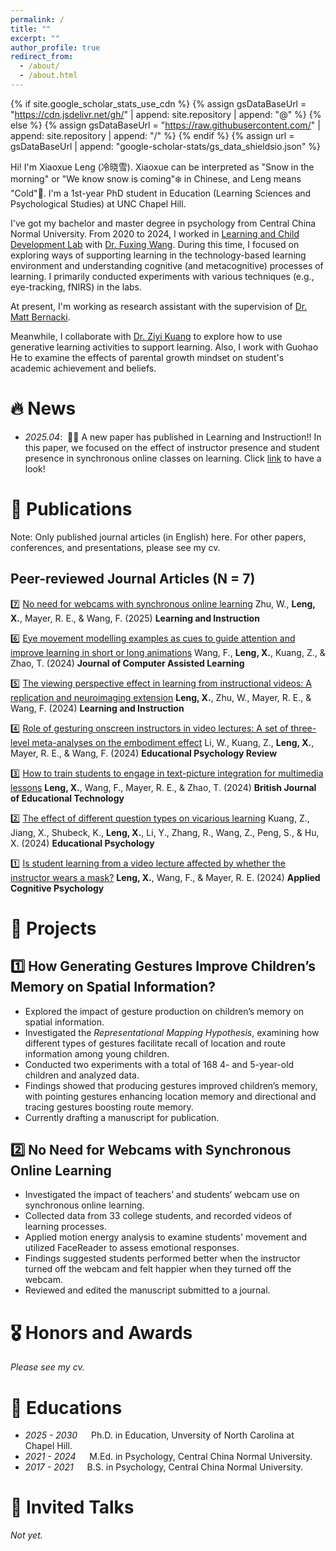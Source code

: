 ```yaml
---
permalink: /
title: ""
excerpt: ""
author_profile: true
redirect_from: 
  - /about/
  - /about.html
---
```


{% if site.google_scholar_stats_use_cdn %}
{% assign gsDataBaseUrl = "https://cdn.jsdelivr.net/gh/" | append: site.repository | append: "@" %}
{% else %}
{% assign gsDataBaseUrl = "https://raw.githubusercontent.com/" | append: site.repository | append: "/" %}
{% endif %}
{% assign url = gsDataBaseUrl | append: "google-scholar-stats/gs_data_shieldsio.json" %}

<span class='anchor' id='about-me'></span>

Hi! I'm Xiaoxue Leng (冷晓雪). Xiaoxue can be interpreted as "Snow in the morning" or "We know snow is coming"❄️ in Chinese, and Leng means "Cold"🥶. I'm a 1st-year PhD student in Education (Learning Sciences and Psychological Studies) at UNC Chapel Hill.

I've got my bachelor and master degree in psychology from Central China Normal University. From 2020 to 2024, I worked in [Learning and Child Development Lab](https://fxwang1.wixsite.com/landcdlab) with [Dr. Fuxing Wang](https://psych.ccnu.edu.cn/info/1132/5162.htm). During this time, I focused on exploring ways of supporting learning in the technology-based learning environment and understanding cognitive (and metacognitive) processes of learning. I primarily conducted experiments with various techniques (e.g., eye-tracking, fNIRS) in the labs.

At present, I'm working as research assistant with the supervision of [Dr. Matt Bernacki](https://ed.unc.edu/people/matt-bernacki/).

Meanwhile, I collaborate with [Dr. Ziyi Kuang](https://www.researchgate.net/profile/Ziyi-Kuang) to explore how to use generative learning activities to support learning. Also, I work with Guohao He to examine the effects of parental growth mindset on student's academic achievement and beliefs.

# 🔥 News
- *2025.04*: &nbsp;🎉🎉 A new paper has published in Learning and Instruction!! In this paper, we focused on the effect of instructor presence and student presence in synchronous online classes on learning. Click [link](https://doi.org/10.1016/j.learninstruc.2025.102131) to have a look! 

# 📝 Publications 

Note: Only published journal articles (in English) here. For other papers, conferences, and presentations, please see my cv.

## Peer-reviewed Journal Articles (N = 7)

7️⃣ [No need for webcams with synchronous online learning](https://doi.org/10.1016/j.learninstruc.2025.102131)
Zhu, W., **Leng, X.**, Mayer, R. E., & Wang, F. (2025) **Learning and Instruction**

6️⃣ [Eye movement modelling examples as cues to guide attention and improve learning in short or long animations](https://doi.org/10.1111/jcal.13094)
Wang, F., **Leng, X.**, Kuang, Z., & Zhao, T. (2024) **Journal of Computer Assisted Learning**

5️⃣ [The viewing perspective effect in learning from instructional videos: A replication and neuroimaging extension](https://doi.org/10.1016/j.learninstruc.2024.102004)
**Leng, X.**, Zhu, W., Mayer, R. E., & Wang, F. (2024) **Learning and Instruction**

4️⃣ [Role of gesturing onscreen instructors in video lectures: A set of three-level meta-analyses on the embodiment effect](https://doi.org/10.1007/s10648-024-09910-0)
Li, W., Kuang, Z., **Leng, X.**, Mayer, R. E., & Wang, F. (2024) **Educational Psychology Review**

3️⃣ [How to train students to engage in text-picture integration for multimedia lessons](https://doi.org/10.1111/bjet.13419)
**Leng, X.**, Wang, F., Mayer, R. E., & Zhao, T. (2024) **British Journal of Educational Technology**

2️⃣ [The effect of different question types on vicarious learning](https://doi.org/10.1080/01443410.2024.2325589)
Kuang, Z., Jiang, X., Shubeck, K., **Leng, X.**, Li, Y., Zhang, R., Wang, Z., Peng, S., & Hu, X. (2024) **Educational Psychology**

1️⃣ [Is student learning from a video lecture affected by whether the instructor wears a mask?](https://doi.org/10.1002/acp.4169)
**Leng, X.**, Wang, F., & Mayer, R. E. (2024) **Applied Cognitive Psychology**

# 📑 Projects 

## 1️⃣ **How Generating Gestures Improve Children’s Memory on Spatial Information?**
- Explored the impact of gesture production on children’s memory on spatial information.
- Investigated the *Representational Mapping Hypothesis*, examining how different types of gestures facilitate recall of location and route information among young children.
- Conducted two experiments with a total of 168 4- and 5-year-old children and analyzed data.
- Findings showed that producing gestures improved children’s memory, with pointing gestures enhancing location memory and directional and tracing gestures boosting route memory.
- Currently drafting a manuscript for publication.

## 2️⃣ **No Need for Webcams with Synchronous Online Learning**
- Investigated the impact of teachers’ and students’ webcam use on synchronous online learning.
- Collected data from 33 college students, and recorded videos of learning processes.
- Applied motion energy analysis to examine students' movement and utilized FaceReader to assess emotional responses.
- Findings suggested students performed better when the instructor turned off the webcam and felt happier when they turned off the webcam.
- Reviewed and edited the manuscript submitted to a journal.

# 🎖 Honors and Awards
*Please see my cv.*

# 📖 Educations
- *2025 - 2030* &emsp; Ph.D. in Education, Unversity of North Carolina at Chapel Hill.
- *2021 - 2024* &emsp; M.Ed. in Psychology, Central China Normal University. 
- *2017 - 2021* &emsp; B.S. in Psychology, Central China Normal University. 

# 💬 Invited Talks
*Not yet.*

